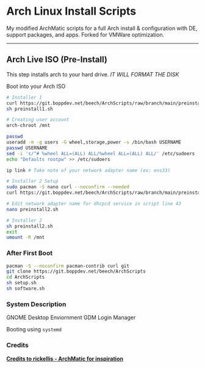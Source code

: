 # Arch Linux Install Scripts

My modified ArchMatic scripts for a full Arch install & configuration with DE, support packages, and apps. Forked for VMWare optimization.

---

## Arch Live ISO (Pre-Install)

This step installs arch to your hard drive. *IT WILL FORMAT THE DISK*

Boot into your Arch ISO

```bash
# Installer 1
curl https://git.boppdev.net/beech/ArchScripts/raw/branch/main/preinstall1.sh -o preinstall1.sh
sh preinstall1.sh

# Creating user account
arch-chroot /mnt

passwd
useradd -m -g users -G wheel,storage,power -s /bin/bash USERNAME
passwd USERNAME
sed -i 's/^# %wheel ALL=(ALL) ALL/%wheel ALL=(ALL) ALL/' /etc/sudoers
echo "Defaults rootpw" >> /etc/sudoers

ip link # Take note of your network adapter name (ex: ens33)

# Installer 2 Setup
sudo pacman -S nano curl --noconfirm --needed
curl https://git.boppdev.net/beech/ArchScripts/raw/branch/main/preinstall2.sh -o preinstall2.sh

# Edit network adapter name for dhcpcd service in script line 43
nano preinstall2.sh

# Installer 2
sh preinstall2.sh
exit
umount -R /mnt
```

### After First Boot

```bash
pacman -S --noconfirm pacman-contrib curl git
git clone https://git.boppdev.net/beech/ArchScripts
cd ArchScripts
sh setup.sh
sh software.sh
```

### System Description
GNOME Desktop Enviornment
GDM Login Manager

Booting using `systemd` 

### Credits
__[Credits to rickellis - ArchMatic for inspiration](https://github.com/ChrisTitusTech/ArchMatic)__